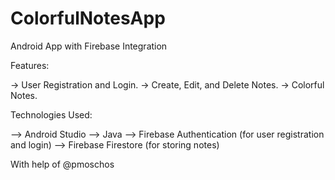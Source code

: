# ColorfulNotesApp

Android App with Firebase Integration

Features:

-> User Registration and Login.
-> Create, Edit, and Delete Notes.
-> Colorful Notes.

Technologies Used:

--> Android Studio
--> Java
--> Firebase Authentication (for user registration and login)
--> Firebase Firestore (for storing notes)

With help of @pmoschos

